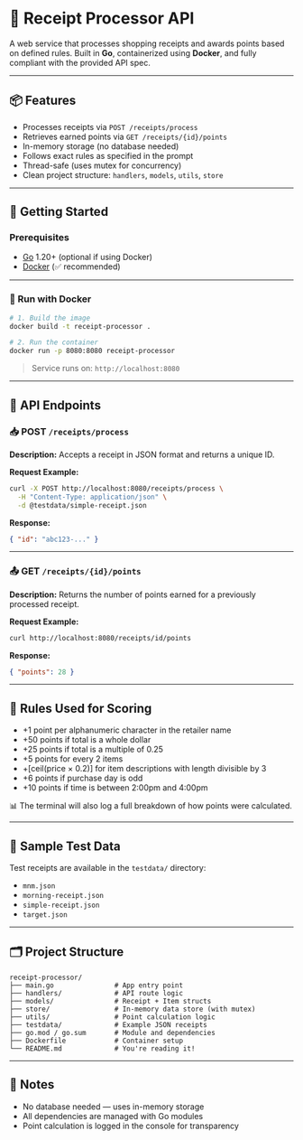 # 🧾 Receipt Processor API

A web service that processes shopping receipts and awards points based on defined rules. Built in **Go**, containerized using **Docker**, and fully compliant with the provided API spec.

---

## 📦 Features

- Processes receipts via `POST /receipts/process`
- Retrieves earned points via `GET /receipts/{id}/points`
- In-memory storage (no database needed)
- Follows exact rules as specified in the prompt
- Thread-safe (uses mutex for concurrency)
- Clean project structure: `handlers`, `models`, `utils`, `store`

---

## 🚀 Getting Started

### Prerequisites

- [Go](https://golang.org/) 1.20+ (optional if using Docker)
- [Docker](https://www.docker.com/) (✅ recommended)

---

### 🔧 Run with Docker

```bash
# 1. Build the image
docker build -t receipt-processor .

# 2. Run the container
docker run -p 8080:8080 receipt-processor
````

> Service runs on: `http://localhost:8080`

---

## 🔌 API Endpoints

### 📥 POST `/receipts/process`

**Description:** Accepts a receipt in JSON format and returns a unique ID.

**Request Example:**

```bash
curl -X POST http://localhost:8080/receipts/process \
  -H "Content-Type: application/json" \
  -d @testdata/simple-receipt.json
```

**Response:**

```json
{ "id": "abc123-..." }
```

---

### 📤 GET `/receipts/{id}/points`

**Description:** Returns the number of points earned for a previously processed receipt.

**Request Example:**

```bash
curl http://localhost:8080/receipts/id/points
```

**Response:**

```json
{ "points": 28 }
```

---

## 🧠 Rules Used for Scoring

* +1 point per alphanumeric character in the retailer name
* +50 points if total is a whole dollar
* +25 points if total is a multiple of 0.25
* +5 points for every 2 items
* +\[ceil(price × 0.2)] for item descriptions with length divisible by 3
* +6 points if purchase day is odd
* +10 points if time is between 2:00pm and 4:00pm

📊 The terminal will also log a full breakdown of how points were calculated.

---

## 🧪 Sample Test Data

Test receipts are available in the `testdata/` directory:

* `mnm.json`
* `morning-receipt.json`
* `simple-receipt.json`
* `target.json`

---

## 🗂 Project Structure

```
receipt-processor/
├── main.go               # App entry point
├── handlers/             # API route logic
├── models/               # Receipt + Item structs
├── store/                # In-memory data store (with mutex)
├── utils/                # Point calculation logic
├── testdata/             # Example JSON receipts
├── go.mod / go.sum       # Module and dependencies
├── Dockerfile            # Container setup
└── README.md             # You're reading it!
```

---

## 📄 Notes

* No database needed — uses in-memory storage
* All dependencies are managed with Go modules
* Point calculation is logged in the console for transparency
